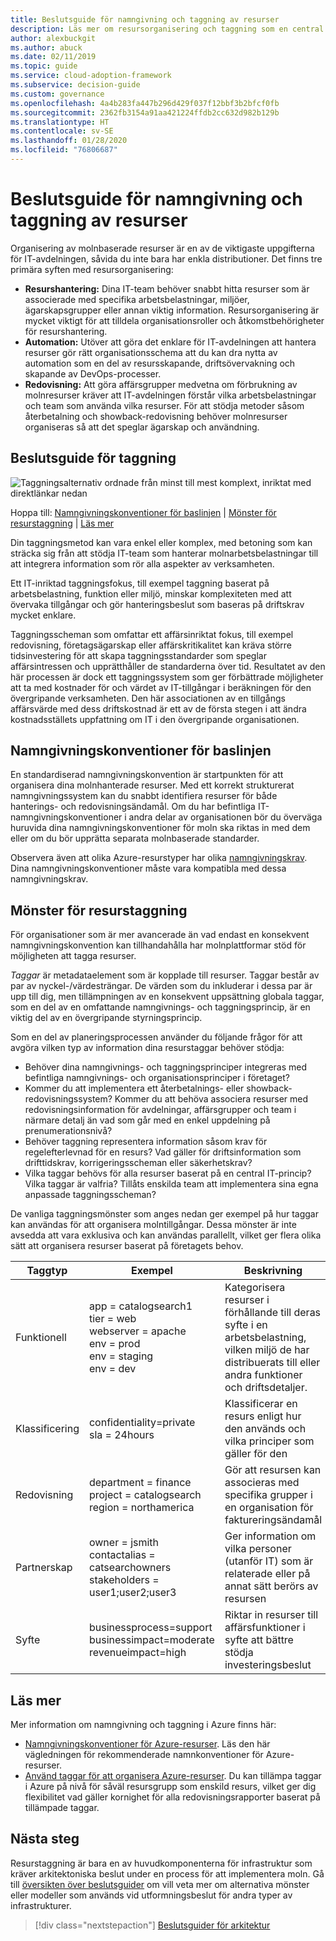 ```yaml
---
title: Beslutsguide för namngivning och taggning av resurser
description: Läs mer om resursorganisering och taggning som en central tjänst i Azure-migreringar.
author: alexbuckgit
ms.author: abuck
ms.date: 02/11/2019
ms.topic: guide
ms.service: cloud-adoption-framework
ms.subservice: decision-guide
ms.custom: governance
ms.openlocfilehash: 4a4b283fa447b296d429f037f12bbf3b2bfcf0fb
ms.sourcegitcommit: 2362fb3154a91aa421224ffdb2cc632d982b129b
ms.translationtype: HT
ms.contentlocale: sv-SE
ms.lasthandoff: 01/28/2020
ms.locfileid: "76806687"
---
```

# <a name="resource-naming-and-tagging-decision-guide"></a>Beslutsguide för namngivning och taggning av resurser

Organisering av molnbaserade resurser är en av de viktigaste uppgifterna för IT-avdelningen, såvida du inte bara har enkla distributioner. Det finns tre primära syften med resursorganisering:

- **Resurshantering:** Dina IT-team behöver snabbt hitta resurser som är associerade med specifika arbetsbelastningar, miljöer, ägarskapsgrupper eller annan viktig information. Resursorganisering är mycket viktigt för att tilldela organisationsroller och åtkomstbehörigheter för resurshantering.
- **Automation:** Utöver att göra det enklare för IT-avdelningen att hantera resurser gör rätt organisationsschema att du kan dra nytta av automation som en del av resursskapande, driftsövervakning och skapande av DevOps-processer.
- **Redovisning:** Att göra affärsgrupper medvetna om förbrukning av molnresurser kräver att IT-avdelningen förstår vilka arbetsbelastningar och team som använda vilka resurser. För att stödja metoder såsom återbetalning och showback-redovisning behöver molnresurser organiseras så att det speglar ägarskap och användning.

## <a name="tagging-decision-guide"></a>Beslutsguide för taggning

![Taggningsalternativ ordnade från minst till mest komplext, inriktat med direktlänkar nedan](../../_images/decision-guides/decision-guide-resource-tagging.png)

Hoppa till: [Namngivningskonventioner för baslinjen](#baseline-naming-conventions) | [Mönster för resurstaggning](#resource-tagging-patterns) | [Läs mer](#learn-more)

Din taggningsmetod kan vara enkel eller komplex, med betoning som kan sträcka sig från att stödja IT-team som hanterar molnarbetsbelastningar till att integrera information som rör alla aspekter av verksamheten.

Ett IT-inriktad taggningsfokus, till exempel taggning baserat på arbetsbelastning, funktion eller miljö, minskar komplexiteten med att övervaka tillgångar och gör hanteringsbeslut som baseras på driftskrav mycket enklare.

Taggningsscheman som omfattar ett affärsinriktat fokus, till exempel redovisning, företagsägarskap eller affärskritikalitet kan kräva större tidsinvestering för att skapa taggningsstandarder som speglar affärsintressen och upprätthåller de standarderna över tid. Resultatet av den här processen är dock ett taggningssystem som ger förbättrade möjligheter att ta med kostnader för och värdet av IT-tillgångar i beräkningen för den övergripande verksamheten. Den här associationen av en tillgångs affärsvärde med dess driftskostnad är ett av de första stegen i att ändra kostnadsställets uppfattning om IT i den övergripande organisationen.

## <a name="baseline-naming-conventions"></a>Namngivningskonventioner för baslinjen

En standardiserad namngivningskonvention är startpunkten för att organisera dina molnhanterade resurser. Med ett korrekt strukturerat namngivningssystem kan du snabbt identifiera resurser för både hanterings- och redovisningsändamål. Om du har befintliga IT-namngivningskonventioner i andra delar av organisationen bör du överväga huruvida dina namngivningskonventioner för moln ska riktas in med dem eller om du bör upprätta separata molnbaserade standarder.

Observera även att olika Azure-resurstyper har olika [namngivningskrav](../../ready/azure-best-practices/naming-and-tagging.md). Dina namngivningskonventioner måste vara kompatibla med dessa namngivningskrav.

## <a name="resource-tagging-patterns"></a>Mönster för resurstaggning

För organisationer som är mer avancerade än vad endast en konsekvent namngivningskonvention kan tillhandahålla har molnplattformar stöd för möjligheten att tagga resurser.

*Taggar* är metadataelement som är kopplade till resurser. Taggar består av par av nyckel-/värdesträngar. De värden som du inkluderar i dessa par är upp till dig, men tillämpningen av en konsekvent uppsättning globala taggar, som en del av en omfattande namngivnings- och taggningsprincip, är en viktig del av en övergripande styrningsprincip.

Som en del av planeringsprocessen använder du följande frågor för att avgöra vilken typ av information dina resurstaggar behöver stödja:

- Behöver dina namngivnings- och taggningsprinciper integreras med befintliga namngivnings- och organisationsprinciper i företaget?
- Kommer du att implementera ett återbetalnings- eller showback-redovisningssystem? Kommer du att behöva associera resurser med redovisningsinformation för avdelningar, affärsgrupper och team i närmare detalj än vad som går med en enkel uppdelning på prenumerationsnivå?
- Behöver taggning representera information såsom krav för regelefterlevnad för en resurs? Vad gäller för driftsinformation som drifttidskrav, korrigeringsscheman eller säkerhetskrav?
- Vilka taggar behövs för alla resurser baserat på en central IT-princip? Vilka taggar är valfria? Tillåts enskilda team att implementera sina egna anpassade taggningsscheman?

De vanliga taggningsmönster som anges nedan ger exempel på hur taggar kan användas för att organisera molntillgångar. Dessa mönster är inte avsedda att vara exklusiva och kan användas parallellt, vilket ger flera olika sätt att organisera resurser baserat på företagets behov.

<!-- markdownlint-disable MD033 -->

| Taggtyp | Exempel | Beskrivning |
|-----|-----|-----|
| Funktionell            | app = catalogsearch1 <br/>tier = web <br/>webserver = apache<br/>env = prod <br/>env = staging <br/>env = dev                 | Kategorisera resurser i förhållande till deras syfte i en arbetsbelastning, vilken miljö de har distribuerats till eller andra funktioner och driftsdetaljer.                                 |
| Klassificering        | confidentiality=private<br/>sla = 24hours                                 | Klassificerar en resurs enligt hur den används och vilka principer som gäller för den                               |
| Redovisning            | department = finance <br/>project = catalogsearch <br/>region = northamerica | Gör att resursen kan associeras med specifika grupper i en organisation för faktureringsändamål |
| Partnerskap           | owner = jsmith <br/>contactalias = catsearchowners<br/>stakeholders = user1;user2;user3<br/>                       | Ger information om vilka personer (utanför IT) som är relaterade eller på annat sätt berörs av resursen                      |
| Syfte               | businessprocess=support<br/>businessimpact=moderate<br/>revenueimpact=high   | Riktar in resurser till affärsfunktioner i syfte att bättre stödja investeringsbeslut  |

<!-- markdownlint-enable MD033 -->

## <a name="learn-more"></a>Läs mer

Mer information om namngivning och taggning i Azure finns här:

- [Namngivningskonventioner för Azure-resurser](https://docs.microsoft.com/azure/architecture/best-practices/resource-naming). Läs den här vägledningen för rekommenderade namnkonventioner för Azure-resurser.
- [Använd taggar för att organisera Azure-resurser](https://docs.microsoft.com/azure/azure-resource-manager/resource-group-using-tags). Du kan tillämpa taggar i Azure på nivå för såväl resursgrupp som enskild resurs, vilket ger dig flexibilitet vad gäller kornighet för alla redovisningsrapporter baserat på tillämpade taggar.

## <a name="next-steps"></a>Nästa steg

Resurstaggning är bara en av huvudkomponenterna för infrastruktur som kräver arkitektoniska beslut under en process för att implementera moln. Gå till [översikten över beslutsguider](../index.md) om vill veta mer om alternativa mönster eller modeller som används vid utformningsbeslut för andra typer av infrastrukturer.

> [!div class="nextstepaction"]
> [Beslutsguider för arkitektur](../index.md)
